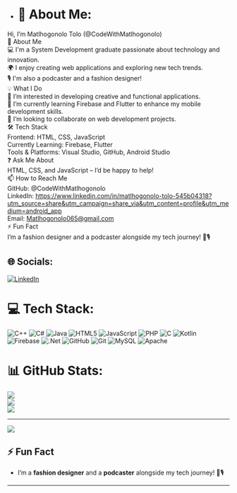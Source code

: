 - # 💫 About Me:
 Hi, I’m Matlhogonolo Tolo (@CodeWithMatlhogonolo)<br>🚀 About Me<br>💻 I'm a System Development graduate passionate about technology and innovation.<br>🌍 I enjoy creating web applications and exploring new tech trends.<br>🎙️ I'm also a podcaster and a fashion designer!<br>💡 What I Do<br>👀 I’m interested in developing creative and functional applications.<br>🌱 I’m currently learning Firebase and Flutter to enhance my mobile development skills.<br>💞️ I’m looking to collaborate on web development projects.<br>🛠️ Tech Stack<br>Frontend: HTML, CSS, JavaScript<br>Currently Learning: Firebase, Flutter<br>Tools & Platforms: Visual Studio, GitHub, Android Studio<br>❓ Ask Me About<br>HTML, CSS, and JavaScript – I’d be happy to help!<br>📫 How to Reach Me<br>GitHub: @CodeWithMatlhogonolo<br>LinkedIn: https://www.linkedin.com/in/matlhogonolo-tolo-545b04318?utm_source=share&utm_campaign=share_via&utm_content=profile&utm_medium=android_app<br>Email: Matlhogonolo065@gmail.com<br>⚡ Fun Fact<br>I’m a fashion designer and a podcaster alongside my tech journey! 🎨🎙️<br>


## 🌐 Socials:
[![LinkedIn](https://img.shields.io/badge/LinkedIn-%230077B5.svg?logo=linkedin&logoColor=white)](https://linkedin.com/in/www.linkedin.com/in/matlhogonolo-tolo-545b04318) 

# 💻 Tech Stack:
![C++](https://img.shields.io/badge/c++-%2300599C.svg?style=for-the-badge&logo=c%2B%2B&logoColor=white) ![C#](https://img.shields.io/badge/c%23-%23239120.svg?style=for-the-badge&logo=csharp&logoColor=white) ![Java](https://img.shields.io/badge/java-%23ED8B00.svg?style=for-the-badge&logo=openjdk&logoColor=white) ![HTML5](https://img.shields.io/badge/html5-%23E34F26.svg?style=for-the-badge&logo=html5&logoColor=white) ![JavaScript](https://img.shields.io/badge/javascript-%23323330.svg?style=for-the-badge&logo=javascript&logoColor=%23F7DF1E) ![PHP](https://img.shields.io/badge/php-%23777BB4.svg?style=for-the-badge&logo=php&logoColor=white) ![C](https://img.shields.io/badge/c-%2300599C.svg?style=for-the-badge&logo=c&logoColor=white) ![Kotlin](https://img.shields.io/badge/kotlin-%237F52FF.svg?style=for-the-badge&logo=kotlin&logoColor=white) ![Firebase](https://img.shields.io/badge/firebase-%23039BE5.svg?style=for-the-badge&logo=firebase) ![.Net](https://img.shields.io/badge/.NET-5C2D91?style=for-the-badge&logo=.net&logoColor=white) ![GitHub](https://img.shields.io/badge/github-%23121011.svg?style=for-the-badge&logo=github&logoColor=white) ![Git](https://img.shields.io/badge/git-%23F05033.svg?style=for-the-badge&logo=git&logoColor=white) ![MySQL](https://img.shields.io/badge/mysql-4479A1.svg?style=for-the-badge&logo=mysql&logoColor=white) ![Apache](https://img.shields.io/badge/apache-%23D42029.svg?style=for-the-badge&logo=apache&logoColor=white)
# 📊 GitHub Stats:
![](https://github-readme-stats.vercel.app/api?username=CodeWithMatlhogonolo&theme=dark&hide_border=false&include_all_commits=false&count_private=false)<br/>
![](https://nirzak-streak-stats.vercel.app/?user=CodeWithMatlhogonolo&theme=dark&hide_border=false)<br/>
![](https://github-readme-stats.vercel.app/api/top-langs/?username=CodeWithMatlhogonolo&theme=dark&hide_border=false&include_all_commits=false&count_private=false&layout=compact)

---
[![](https://visitcount.itsvg.in/api?id=CodeWithMatlhogonolo&icon=0&color=1)](https://visitcount.itsvg.in)

<!-- Proudly created with GPRM ( https://gprm.itsvg.in ) -->

## ⚡ Fun Fact  
- I’m a **fashion designer** and a **podcaster** alongside my tech journey! 🎨🎙️  

---


<!---
CodeWithMatlhogonolo/CodeWithMatlhogonolo is a ✨ special ✨ repository because its `README.md` (this file) appears on your GitHub profile.
You can click the Preview link to take a look at your changes.
--->
